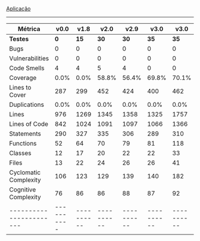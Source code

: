 [Aplicação](aplicacao)

---

| **Métrica**           | **v0.0** | **v1.8** | **v2.0** | **v2.9** | **v3.0** | **v3.0** |
|-----------------------|----------|----------|----------|----------|----------|----------|
| **Testes**            | **0**    | **15**   | **30**   | **30**   | **35**   | **35**   |
| Bugs                  | 0        | 0        | 0        | 0        | 0        | 0        |
| Vulnerabilities       | 0        | 0        | 0        | 0        | 0        | 0        |
| Code Smells           | 4        | 4        | 5        | 4        | 0        | 0        |
| Coverage              | 0.0%     | 0.0%     | 58.8%    | 56.4%    | 69.8%    | 70.1%    |
| Lines to Cover        | 287      | 299      | 452      | 424      | 400      | 462      |
| Duplications          | 0.0%     | 0.0%     | 0.0%     | 0.0%     | 0.0%     | 0.0%     |
| Lines                 | 976      | 1269     | 1345     | 1358     | 1325     | 1757     |
| Lines of Code         | 842      | 1024     | 1091     | 1097     | 1066     | 1366     |
| Statements            | 290      | 327      | 335      | 306      | 289      | 310      |
| Functions             | 52       | 64       | 70       | 79       | 81       | 118      |
| Classes               | 12       | 17       | 20       | 22       | 22       | 33       |
| Files                 | 13       | 22       | 24       | 26       | 26       | 41       |
| Cyclomatic Complexity | 106      | 123      | 129      | 139      | 140      | 182      |
| Cognitive Complexity  | 76       | 86       | 86       | 88       | 87       | 92       |
|-----------------------|----------|----------|----------|----------|----------|----------|